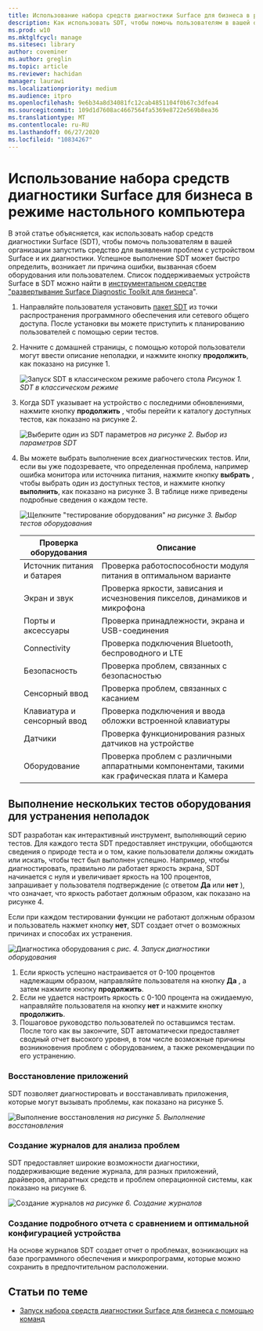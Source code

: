```yaml
---
title: Использование набора средств диагностики Surface для бизнеса в режиме настольного компьютера
description: Как использовать SDT, чтобы помочь пользователям в вашей организации запускать средство для выявления проблем с устройством Surface и их диагностики.
ms.prod: w10
ms.mktglfcycl: manage
ms.sitesec: library
author: coveminer
ms.author: greglin
ms.topic: article
ms.reviewer: hachidan
manager: laurawi
ms.localizationpriority: medium
ms.audience: itpro
ms.openlocfilehash: 9e6b34a8d34081fc12cab4851104f0b67c3dfea4
ms.sourcegitcommit: 109d1d7608ac4667564fa5369e8722e569b8ea36
ms.translationtype: MT
ms.contentlocale: ru-RU
ms.lasthandoff: 06/27/2020
ms.locfileid: "10834267"
---
```

# Использование набора средств диагностики Surface для бизнеса в режиме настольного компьютера

В этой статье объясняется, как использовать набор средств диагностики Surface (SDT), чтобы помочь пользователям в вашей организации запустить средство для выявления проблем с устройством Surface и их диагностики. Успешное выполнение SDT может быстро определить, возникает ли причина ошибки, вызванная сбоем оборудования или пользователем. Список поддерживаемых устройств Surface в SDT можно найти в [инструментальном средстве "развертывание Surface Diagnostic Toolkit для бизнеса](surface-diagnostic-toolkit-business.md)".


1. Направляйте пользователя установить [пакет SDT](surface-diagnostic-toolkit-business.md#create-custom-sdt) из точки распространения программного обеспечения или сетевого общего доступа. После установки вы можете приступить к планированию пользователей с помощью серии тестов. 

2. Начните с домашней страницы, с помощью которой пользователи могут ввести описание неполадки, и нажмите кнопку **продолжить**, как показано на рисунке 1.

    ![Запуск SDT в классическом режиме рабочего стола ](images/sdt-desk-1.png)
 *Рисунок 1. SDT в классическом режиме*

3. Когда SDT указывает на устройство с последними обновлениями, нажмите кнопку **продолжить** , чтобы перейти к каталогу доступных тестов, как показано на рисунке 2.

    ![Выберите один из SDT параметров ](images/sdt-desk-2.png)
 *на рисунке 2. Выбор из параметров SDT*

4. Вы можете выбрать выполнение всех диагностических тестов. Или, если вы уже подозреваете, что определенная проблема, например ошибка монитора или источника питания, нажмите кнопку **выбрать** , чтобы выбрать один из доступных тестов, и нажмите кнопку **выполнить**, как показано на рисунке 3. В таблице ниже приведены подробные сведения о каждом тесте. 

    ![Щелкните "тестирование оборудования" ](images/sdt-desk-3.png)
 *на рисунке 3. Выбор тестов оборудования*

    Проверка оборудования | Описание
    --- | ---
    Источник питания и батарея |  Проверка работоспособности модуля питания в оптимальном варианте
    Экран и звук   | Проверка яркости, зависания и исчезновения пикселов, динамиков и микрофона
    Порты и аксессуары   | Проверка принадлежности, экрана и USB-соединения
    Connectivity |  Проверка подключения Bluetooth, беспроводного и LTE
    Безопасность    | Проверка проблем, связанных с безопасностью
    Сенсорный ввод   | Проверка проблем, связанных с касанием
    Клавиатура и сенсорный ввод |    Проверка подключения и ввода обложки встроенной клавиатуры
    Датчики | Проверка функционирования разных датчиков на устройстве
    Оборудование |  Проверка проблем с различными аппаратными компонентами, такими как графическая плата и Камера





<span id="multiple" />

## Выполнение нескольких тестов оборудования для устранения неполадок

SDT разработан как интерактивный инструмент, выполняющий серию тестов. Для каждого теста SDT предоставляет инструкции, обобщаются сведения о природе теста и о том, какие пользователи должны ожидать или искать, чтобы тест был выполнен успешно. Например, чтобы диагностировать, правильно ли работает яркость экрана, SDT начинается с нуля и увеличивает яркость на 100 процентов, запрашивает у пользователя подтверждение (с ответом **Да** или **нет** ), что означает, что яркость работает должным образом, как показано на рисунке 4. 

Если при каждом тестировании функции не работают должным образом и пользователь нажмет кнопку **нет**, SDT создает отчет о возможных причинах и способах их устранения. 

![Диагностика оборудования с ](images/sdt-desk-4.png)
 *рис. 4. Запуск диагностики оборудования*

1. Если яркость успешно настраивается от 0-100 процентов надлежащим образом, направляйте пользователя на кнопку **Да** , а затем нажмите кнопку **продолжить**. 
2. Если не удается настроить яркость с 0-100 процента на ожидаемую, направляйте пользователя на кнопку **нет** и нажмите кнопку **продолжить**. 
3. Пошаговое руководство пользователей по оставшимся тестам. После того как вы закончите, SDT автоматически предоставляет сводный отчет высокого уровня, в том числе возможные причины возникновения проблем с оборудованием, а также рекомендации по его устранению.


### Восстановление приложений

SDT позволяет диагностировать и восстанавливать приложения, которые могут вызывать проблемы, как показано на рисунке 5.

![Выполнение восстановления ](images/sdt-desk-5.png)
 *на рисунке 5. Выполнение восстановления*
<span id="logs" />

### Создание журналов для анализа проблем 

SDT предоставляет широкие возможности диагностики, поддерживающие ведение журнала, для разных приложений, драйверов, аппаратных средств и проблем операционной системы, как показано на рисунке 6.

![Создание журналов ](images/sdt-desk-6.png)
 *на рисунке 6. Создание журналов*

<span id="detailed-report" />

### Создание подробного отчета с сравнением и оптимальной конфигурацией устройства

На основе журналов SDT создает отчет о проблемах, возникающих на базе программного обеспечения и микропрограмм, которые можно сохранить в предпочтительном расположении.

## Статьи по теме

- [Запуск набора средств диагностики Surface для бизнеса с помощью команд](surface-diagnostic-toolkit-command-line.md)

